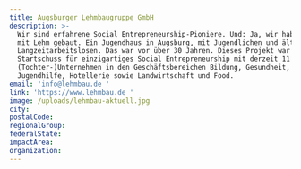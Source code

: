 ```yaml
---
title: Augsburger Lehmbaugruppe GmbH
description: >-
  Wir sind erfahrene Social Entrepreneurship-Pioniere. Und: Ja, wir haben mal
  mit Lehm gebaut. Ein Jugendhaus in Augsburg, mit Jugendlichen und älteren
  Langzeitarbeitslosen. Das war vor über 30 Jahren. Dieses Projekt war der
  Startschuss für einzigartiges Social Entrepreneurship mit derzeit 11
  (Tochter-)Unternehmen in den Geschäftsbereichen Bildung, Gesundheit,
  Jugendhilfe, Hotellerie sowie Landwirtschaft und Food.
email: 'info@lehmbau.de '
link: 'https://www.lehmbau.de '
image: /uploads/lehmbau-aktuell.jpg
city:
postalCode:
regionalGroup:
federalState:
impactArea:
organization:
---
```


